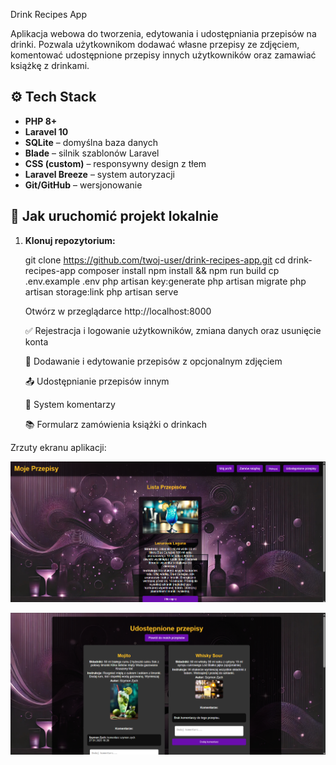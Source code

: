 Drink Recipes App

Aplikacja webowa do tworzenia, edytowania i udostępniania przepisów na drinki. Pozwala użytkownikom dodawać własne przepisy ze zdjęciem, komentować udostępnione przepisy innych użytkowników oraz zamawiać książkę z drinkami.

## ⚙️ Tech Stack

-   **PHP 8+**
-   **Laravel 10**
-   **SQLite** – domyślna baza danych
-   **Blade** – silnik szablonów Laravel
-   **CSS (custom)** – responsywny design z tłem
-   **Laravel Breeze** – system autoryzacji
-   **Git/GitHub** – wersjonowanie

## 🚀 Jak uruchomić projekt lokalnie

1. **Klonuj repozytorium:**

    git clone https://github.com/twoj-user/drink-recipes-app.git
    cd drink-recipes-app
    composer install
    npm install && npm run build
    cp .env.example .env
    php artisan key:generate
    php artisan migrate
    php artisan storage:link
    php artisan serve

    Otwórz w przeglądarce http://localhost:8000

    ✅ Rejestracja i logowanie użytkowników, zmiana danych oraz usunięcie konta

    📸 Dodawanie i edytowanie przepisów z opcjonalnym zdjęciem

    📤 Udostępnianie przepisów innym

    💬 System komentarzy

    📚 Formularz zamówienia książki o drinkach

Zrzuty ekranu aplikacji:

![img_alt](https://github.com/Szymonzychyoyo/DrinkingRecipeApp/blob/9540a8aa84a173d969de54a0034e2a3bfaa0db0a/public/sceenshots/Dashboard.png)

![img_alt](https://github.com/Szymonzychyoyo/DrinkingRecipeApp/blob/bde650b08cfabb2c7055e0bb6a8f663f0fb9622f/public/sceenshots/Przepisy%20spo%C5%82eczno%C5%9Bci.png)
